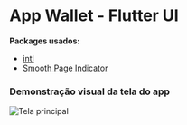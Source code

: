 # App Wallet - Flutter UI

[//]: # (Criei duas telas, uma é a página inicial e outra é a página de detalhes para um aplicativo de entrega de comida.)

**Packages usados:**

- [intl](https://pub.dev/packages/intl)
- [Smooth Page Indicator](https://pub.dev/packages/smooth_page_indicator)

### Demonstração visual da tela do app

![Tela principal](/1.png)

